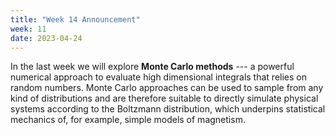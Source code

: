 ```yaml
---
title: "Week 14 Announcement"
week: 11
date: 2023-04-24
---
```


In the last week we will explore **Monte Carlo methods** --- a
powerful numerical approach to evaluate high dimensional integrals
that relies on random numbers. Monte Carlo approaches can be used to
sample from any kind of distributions and are therefore suitable to
directly simulate physical systems according to the Boltzmann
distribution, which underpins statistical mechanics of, for example,
simple models of magnetism.
